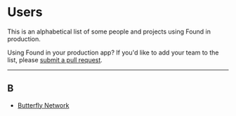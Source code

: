 # Users

This is an alphabetical list of some people and projects using Found in production.

Using Found in your production app? If you'd like to add your team to the list, please [submit a pull request](https://github.com/4Catalyzer/found/pulls).

---

## B

* [Butterfly Network](https://www.butterflynetwork.com/)
